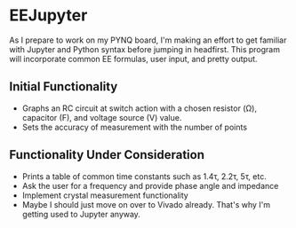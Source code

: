 # EEJupyter
As I prepare to work on my PYNQ board, I'm making an effort to get familiar with Jupyter and Python syntax before jumping in headfirst. This program will incorporate common EE formulas, user input, and pretty output.

## Initial Functionality
- Graphs an RC circuit at switch action with a chosen resistor (Ω), capacitor (F), and voltage source (V) value.
- Sets the accuracy of measurement with the number of points

## Functionality Under Consideration
- Prints a table of common time constants such as 1.4τ, 2.2τ, 5τ, etc.
- Ask the user for a frequency and provide phase angle and impedance
- Implement crystal measurement functionality
- Maybe I should just move on over to Vivado already. That's why I'm getting used to Jupyter anyway.
